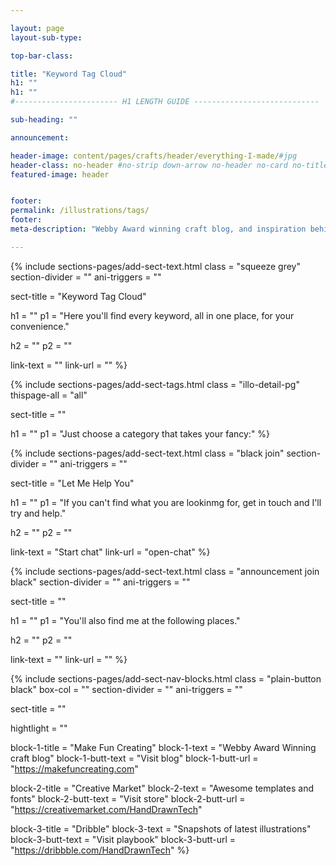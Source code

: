 ```yaml
---

layout: page
layout-sub-type:

top-bar-class:

title: "Keyword Tag Cloud"
h1: ""
h1: ""
#----------------------- H1 LENGTH GUIDE ----------------------------

sub-heading: ""

announcement:

header-image: content/pages/crafts/header/everything-I-made/#jpg
header-class: no-header #no-strip down-arrow no-header no-card no-title narrow overlay white-text center no-image no-strip
featured-image: header


footer:
permalink: /illustrations/tags/
footer:
meta-description: "Webby Award winning craft blog, and inspiration behind Made by Dad book, full of ingenious crafts all made from materials you'll find around you."

---
```




<!-- SECTION TEXT -->
{% include sections-pages/add-sect-text.html
  class = "squeeze grey"
  section-divider = ""
  ani-triggers = ""

  sect-title = "Keyword Tag Cloud"
  
  h1 = ""
  p1 = "Here you'll find every keyword, all in one place, for your convenience."
  
  h2 = ""
  p2 = ""
  
  link-text = ""
  link-url = ""
%}




<!-- SECTION TAGS -->
{% include sections-pages/add-sect-tags.html
  class = "illo-detail-pg"
  thispage-all = "all"

  sect-title = ""
            
  h1 = ""
  p1 = "Just choose a category that takes your fancy:"
%}




<!-- SECTION TEXT -->
{% include sections-pages/add-sect-text.html
  class = "black join"
  section-divider = ""
  ani-triggers = ""

  sect-title = "Let Me Help You"
  
  h1 = ""
  p1 = "If you can't find what you are lookinmg for, get in touch and I'll try and help."
  
  h2 = ""
  p2 = ""
  
  link-text = "Start chat"
  link-url = "open-chat"
%}



<!-- SECTION TEXT -->
{% include sections-pages/add-sect-text.html
  class = "announcement join black"
  section-divider = ""
  ani-triggers = ""

  sect-title = ""
  
  h1 = ""
  p1 = "You'll also find me at the following places."
  
  h2 = ""
  p2 = ""
  
  link-text = ""
  link-url = ""
%}


<!-- SECTION NAV BLOCKS -->
{% include sections-pages/add-sect-nav-blocks.html
  class = "plain-button black"
  box-col = ""
  section-divider = ""
  ani-triggers = ""

  sect-title = ""

  hightlight = ""
  
  block-1-title = "Make Fun Creating"
  block-1-text = "Webby Award Winning craft blog"
  block-1-butt-text = "Visit blog"
  block-1-butt-url = "https://makefuncreating.com"

  block-2-title = "Creative Market"
  block-2-text = "Awesome templates and fonts"
  block-2-butt-text = "Visit store"
  block-2-butt-url = "https://creativemarket.com/HandDrawnTech"

  block-3-title = "Dribble"
  block-3-text = "Snapshots of latest illustrations"
  block-3-butt-text = "Visit playbook"
  block-3-butt-url = "https://dribbble.com/HandDrawnTech"
%} 











